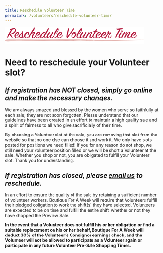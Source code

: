 ```yaml
---
title: Reschedule Volunteer Time
permalink: /volunteers/reschedule-volunteer-time/
---
```


![Reschedule Volunteer Time](/img/reschedule_volunteer_time.png)

# Need to reschedule your Volunteer slot?

## *If registration has NOT closed, simply go online and make the necessary changes.*

We are always amazed and blessed by the women who serve so faithfully at each sale; they are not soon forgotten. Please understand that our guidelines have been created in an effort to maintain a high quality sale and a spirit of fairness to all who give sacrificially of their time.

By choosing a Volunteer slot at the sale, you are removing that slot from the website so that no one else can choose it and work it. We only have slots posted for positions we need filled! If you for any reason do not shop, we still need your volunteer position filled or we will be short a Volunteer at the sale. Whether you shop or not, you are obligated to fulfill your Volunteer slot. Thank you for understanding.

## *If registration has closed, please <a href="mailto:info@boutiqueforaweek.com">email us</a> to reschedule.*

In an effort to ensure the quality of the sale by retaining a sufficient number of volunteer workers, Boutique For A Week will require that Volunteers fulfill their pledged obligation to work the shift(s) they have selected. Volunteers are expected to be on time and fulfill the entire shift, whether or not they have shopped the Preview Sale.</p>

**In the event that a Volunteer does not fulfill his or her obligation or find a suitable replacement on his or her behalf, Boutique For A Week will deduct 30% of the Volunteer&#8217;s Consignor earnings check, and the Volunteer will not be allowed to participate as a Volunteer again or participate in any future Volunteer Pre-Sale Shopping Times.**
